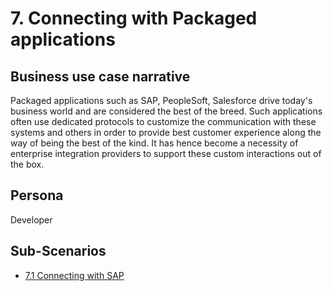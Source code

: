 # 7. Connecting with Packaged applications

## Business use case narrative

Packaged applications such as SAP, PeopleSoft, Salesforce drive today's business world and are considered the best of 
the breed. Such applications often use dedicated protocols to customize the communication with these systems and 
others in order to provide best customer experience along the way of being the best of the kind. It has hence become a 
necessity of enterprise integration providers to support these custom interactions out of the box.

## Persona
Developer 

## Sub-Scenarios
- [7.1 Connecting with SAP](7.1-connecting-with-SAP)
